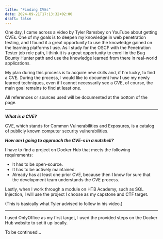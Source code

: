```yaml
---
title: "Finding CVEs"
date: 2024-09-21T17:13:32+02:00
draft: false
---
```


One day, I came across a video by Tyler Ramsbey on YouTube about getting CVEs. One of my goals is to deepen my knowledge in web penetration testing, and I found it a great opportunity to use the knowledge gained on the learning platforms I use. As I study for the OSCP with the Penetration Tester job role path, I think it is a great opportunity to enroll in the Bug Bounty Hunter path and use the knowledge learned from there in real-world applications.

My plan during this process is to acquire new skills and, if I'm lucky, to find a CVE. During the process, I would like to document how I use my newly learned techniques, even if I cannot necessarily see a CVE, of course, the main goal remains to find at least one.

All references or sources used will be documented at the bottom of the page.

---


***What is a CVE?***

CVE, which stands for Common Vulnerabilities and Exposures, is a catalog of publicly known computer security vulnerabilities.  

***How am I going to approach the CVE-s in a nutshell?***

I have to find a project on Docker Hub that meets the following requirements:

* It has to be open-source.
* It has to be actively maintained.
* Already has at least one prior CVE, because then I know for sure that the development team understands the CVE process.

Lastly, when I work through a module on HTB Academy, such as SQL Injection, I will use the project I choose as my capstone and CTF target.

(This is basically what Tyler advised to follow in his video.)

---

I used OnlyOffice as my first target, I used the provided steps on the Docker Hub website to set it up locally.


To be continued...

